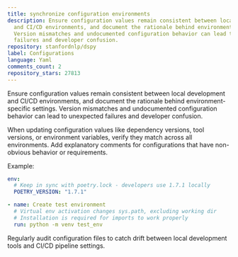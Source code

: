 ```yaml
---
title: synchronize configuration environments
description: Ensure configuration values remain consistent between local development
  and CI/CD environments, and document the rationale behind environment-specific settings.
  Version mismatches and undocumented configuration behavior can lead to unexpected
  failures and developer confusion.
repository: stanfordnlp/dspy
label: Configurations
language: Yaml
comments_count: 2
repository_stars: 27813
---
```


Ensure configuration values remain consistent between local development and CI/CD environments, and document the rationale behind environment-specific settings. Version mismatches and undocumented configuration behavior can lead to unexpected failures and developer confusion.

When updating configuration values like dependency versions, tool versions, or environment variables, verify they match across all environments. Add explanatory comments for configurations that have non-obvious behavior or requirements.

Example:
```yaml
env:
  # Keep in sync with poetry.lock - developers use 1.7.1 locally
  POETRY_VERSION: "1.7.1"

- name: Create test environment
  # Virtual env activation changes sys.path, excluding working dir
  # Installation is required for imports to work properly
  run: python -m venv test_env
```

Regularly audit configuration files to catch drift between local development tools and CI/CD pipeline settings.